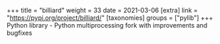 +++
title = "billiard"
weight = 33
date = 2021-03-06
[extra]
link = "https://pypi.org/project/billiard/"
[taxonomies]
groups = ["pylib"]
+++
Python library - Python multiprocessing fork with improvements and bugfixes

